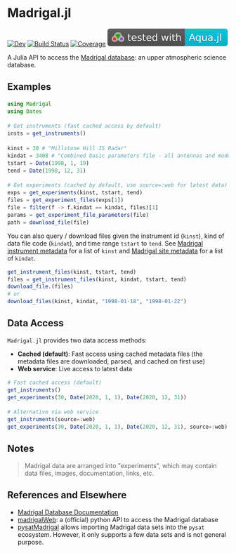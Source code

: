 # Madrigal.jl

[![Dev](https://img.shields.io/badge/docs-dev-blue.svg)](https://juliaspacephysics.github.io/Madrigal.jl/dev/)
[![Build Status](https://github.com/juliaspacephysics/Madrigal.jl/actions/workflows/CI.yml/badge.svg?branch=main)](https://github.com/juliaspacephysics/Madrigal.jl/actions/workflows/CI.yml?query=branch%3Amain)
[![Coverage](https://codecov.io/gh/juliaspacephysics/Madrigal.jl/branch/main/graph/badge.svg)](https://codecov.io/gh/juliaspacephysics/Madrigal.jl)
[![Aqua QA](https://raw.githubusercontent.com/JuliaTesting/Aqua.jl/master/badge.svg)](https://github.com/JuliaTesting/Aqua.jl)

A Julia API to access the [Madrigal database](https://cedar.openmadrigal.org/): an upper atmospheric science database.

## Examples

```julia
using Madrigal
using Dates

# Get instruments (fast cached access by default)
insts = get_instruments()

kinst = 30 # "Millstone Hill IS Radar"
kindat = 3408 # "Combined basic parameters file - all antennas and modes"
tstart = Date(1998, 1, 19)
tend = Date(1998, 12, 31)

# Get experiments (cached by default, use source=:web for latest data)
exps = get_experiments(kinst, tstart, tend)
files = get_experiment_files(exps[1])
file = filter(f -> f.kindat == kindat, files)[1]
params = get_experiment_file_parameters(file)
path = download_file(file)
```

You can also query / download files given the instrument id (`kinst`), kind of data file code (`kindat`), and time range `tstart` to `tend`. See [Madrigal instrument metadata](https://cedar.openmadrigal.org/instMetadata) for a list of `kinst` and [Madrigal site metadata](https://cedar.openmadrigal.org/kindatMetadata) for a list of `kindat`.

```julia
get_instrument_files(kinst, tstart, tend)
files = get_instrument_files(kinst, kindat, tstart, tend)
download_file.(files)
# or
download_files(kinst, kindat, "1998-01-18", "1998-01-22")
```

## Data Access

`Madrigal.jl` provides two data access methods:

- **Cached (default)**: Fast access using cached metadata files (the metadata files are downloaded, parsed, and cached on first use)
- **Web service**: Live access to latest data

```julia
# Fast cached access (default)
get_instruments()
get_experiments(30, Date(2020, 1, 1), Date(2020, 12, 31))

# Alternative via web service
get_instruments(source=:web) 
get_experiments(30, Date(2020, 1, 1), Date(2020, 12, 31), source=:web)
```

## Notes

> Madrigal data are arranged into "experiments", which may contain data files, images, documentation, links, etc.

## References and Elsewhere

- [Madrigal Database Documentation](https://cedar.openmadrigal.org/docs/name/madContents.html)
- [madrigalWeb](https://github.com/MITHaystack/madrigalWeb): a (official) python API to access the Madrigal database
- [pysatMadrigal](https://github.com/pysat/pysatMadrigal) allows importing Madrigal data sets into the `pysat` ecosystem. However, it only supports a few data sets and is not general purpose.

